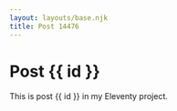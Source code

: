 ```yaml
---
layout: layouts/base.njk
title: Post 14476
---
```


# Post {{ id }}

This is post {{ id }} in my Eleventy project.
